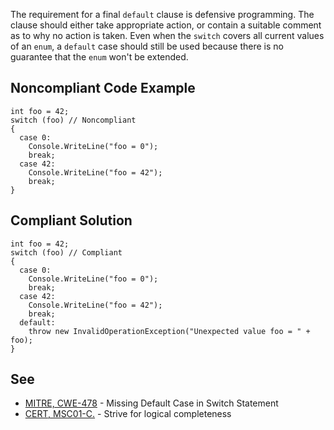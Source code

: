 
The requirement for a final `default` clause is defensive programming. The clause should either take appropriate action, or contain a suitable comment as to why no action is taken. Even when the `switch` covers all current values of an `enum`, a `default` case should still be used because there is no guarantee that the `enum` won't be extended.

## Noncompliant Code Example


    int foo = 42;
    switch (foo) // Noncompliant
    {
      case 0:
        Console.WriteLine("foo = 0");
        break;
      case 42:
        Console.WriteLine("foo = 42");
        break;
    }


## Compliant Solution


    int foo = 42;
    switch (foo) // Compliant
    {
      case 0:
        Console.WriteLine("foo = 0");
        break;
      case 42:
        Console.WriteLine("foo = 42");
        break;
      default:
        throw new InvalidOperationException("Unexpected value foo = " + foo);
    }


## See

- [MITRE, CWE-478](http://cwe.mitre.org/data/definitions/478.html) - Missing Default Case in Switch Statement
- [CERT, MSC01-C.](https://wiki.sei.cmu.edu/confluence/x/RtYxBQ) - Strive for logical completeness


